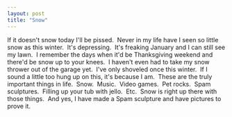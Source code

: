 ```yaml
---
layout: post
title: "Snow"
---
```


<p>If it doesn't snow today I'll be pissed.&nbsp; Never in my life have I seen so little snow as this winter.&nbsp; It's depressing.&nbsp; It's freaking January and I can still see my lawn.&nbsp;&nbsp;I remember the days when it'd be Thanksgiving weekend and there'd be snow up to your knees.&nbsp; I haven't even had to take my snow thrower out of the garage yet.&nbsp; I've only shoveled once this winter.&nbsp; If I sound a little too hung up on this, it's because I am.&nbsp; These are the truly important things in life.&nbsp; Snow.&nbsp; Music.&nbsp; Video games.&nbsp; Pet rocks.&nbsp; Spam sculptures.&nbsp; Filling up your tub with jello.&nbsp; Etc.&nbsp; Snow is right up there with those things.&nbsp; And yes, I have made a Spam sculpture and have pictures to prove it.</p> 
